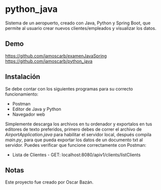 # python_java
Sistema de un aeropuerto, creado con Java, Python y Spring Boot, que permite al usuario crear nuevos clientes/empleados y visualizar los datos.

## Demo
https://github.com/iamoscarb/examenJavaSpring
https://github.com/iamoscarb/python_java

## Instalación
Se debe contar con los siguientes programas para su correcto funcionamiento:
- Postman
- Editor de Java y Python
- Navegador web

Simplemente descarga los archivos en tu ordenador y exportalos en tus editores de texto preferidos, primero debes de correr el archivo de *AirportApplication.java* para habilitar el servidor local, después compila *main.py*, para que pueda exportar los datos de un documento txt al servidor. Puedes verificar que funcione correctamente con Postman:
- Lista de Clientes - GET: localhost:8080/apiv1/clients/listClients

## Notas
Este proyecto fue creado por Oscar Bazán.
